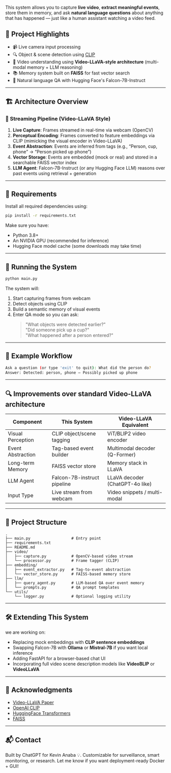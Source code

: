 
This system allows you to capture **live video**, **extract meaningful events**, store them in memory, and ask **natural language questions** about anything that has happened — just like a human assistant watching a video feed.

## 📌 Project Highlights

- 📹 Live camera input processing
- 🔍 Object & scene detection using [CLIP](https://huggingface.co/openai/clip-vit-base-patch32)
- 🧠 Video understanding using **Video-LLaVA-style architecture** (multi-modal memory + LLM reasoning)
- 📚 Memory system built on **FAISS** for fast vector search
- 🤖 Natural language QA with Hugging Face's Falcon-7B-Instruct

---

## 🏗️ Architecture Overview 

### 🔄 Streaming Pipeline (Video-LLaVA Style)

1. **Live Capture**: Frames streamed in real-time via webcam (OpenCV)
2. **Perceptual Encoding**: Frames converted to feature embeddings via CLIP (mimicking the visual encoder in Video-LLaVA)
3. **Event Abstraction**: Events are inferred from tags (e.g., “Person, cup, phone” → “Person picked up phone”)
4. **Vector Storage**: Events are embedded (mock or real) and stored in a searchable FAISS vector index
5. **LLM Agent**: Falcon-7B-Instruct (or any Hugging Face LLM) reasons over past events using retrieval + generation

---

## 🔧 Requirements

Install all required dependencies using:

```bash
pip install -r requirements.txt
```

Make sure you have:
- Python 3.8+
- An NVIDIA GPU (recommended for inference)
- Hugging Face model cache (some downloads may take time)

---

## 🚀 Running the System

```bash
python main.py
```

The system will:
1. Start capturing frames from webcam
2. Detect objects using CLIP
3. Build a semantic memory of visual events
4. Enter QA mode so you can ask:  
   > "What objects were detected earlier?"  
   > "Did someone pick up a cup?"  
   > "What happened after a person entered?"

---

## 💬 Example Workflow

```bash
Ask a question (or type 'exit' to quit): What did the person do?
Answer: Detected: person, phone — Possibly picked up phone
```

---

## 🔍 Improvements over standard  Video-LLaVA architecture

| Component            | This System                        | Video-LLaVA Equivalent          |
|---------------------|------------------------------------|---------------------------------|
| Visual Perception    | CLIP object/scene tagging          | ViT/BLIP2 video encoder         |
| Event Abstraction    | Tag-based event builder            | Multimodal decoder (Q-Former)   |
| Long-term Memory     | FAISS vector store                 | Memory stack in LLaVA           |
| LLM Agent            | Falcon-7B-instruct pipeline        | LLaVA decoder (ChatGPT-4o like) |
| Input Type           | Live stream from webcam            | Video snippets / multi-modal    |

---

## 📁 Project Structure

```
.
├── main.py                  # Entry point
├── requirements.txt
├── README.md
├── video/
│   ├── capture.py           # OpenCV-based video stream
│   └── processor.py         # Frame tagger (CLIP)
├── embedding/
│   ├── event_extractor.py   # Tag-to-event abstraction
│   └── vector_store.py      # FAISS-based memory store
├── llm/
│   ├── query_agent.py       # LLM-based QA over event memory
│   └── prompts.py           # QA prompt templates
└── utils/
    └── logger.py            # Optional logging utility
```

---

## 🛠️ Extending This System

we are working on:
- Replacing mock embeddings with **CLIP sentence embeddings**
- Swapping Falcon-7B with **Ollama** or **Mistral-7B** if you want local inference
- Adding FastAPI for a browser-based chat UI
- Incorporating full video scene description models like **VideoBLIP** or **VideoLLaVA**

---

## 📣 Acknowledgments

- [Video-LLaVA Paper](https://arxiv.org/abs/2403.08016)
- [OpenAI CLIP](https://github.com/openai/CLIP)
- [HuggingFace Transformers](https://huggingface.co/docs/transformers)
- [FAISS](https://github.com/facebookresearch/faiss)

---

## 📬 Contact

Built by ChatGPT for Kevin Anaba 💡. Customizable for surveillance, smart monitoring, or research. Let me know if you want deployment-ready Docker + GUI!
